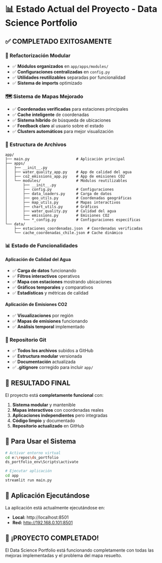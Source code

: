 # 📊 Estado Actual del Proyecto - Data Science Portfolio

## ✅ COMPLETADO EXITOSAMENTE

### 🔧 Refactorización Modular
- ✅ **Módulos organizados** en `app/apps/modules/`
- ✅ **Configuraciones centralizadas** en `config.py`
- ✅ **Utilidades reutilizables** separadas por funcionalidad
- ✅ **Sistema de imports** optimizado

### 🗺️ Sistema de Mapas Mejorado
- ✅ **Coordenadas verificadas** para estaciones principales
- ✅ **Cache inteligente** de coordenadas 
- ✅ **Sistema híbrido** de búsqueda de ubicaciones
- ✅ **Feedback claro** al usuario sobre el estado
- ✅ **Clusters automáticos** para mejor visualización

### 📁 Estructura de Archivos
```
app/
├── main.py                     # Aplicación principal
├── apps/
│   ├── __init__.py
│   ├── water_quality_app.py    # App de calidad del agua
│   ├── co2_emissions_app.py    # App de emisiones CO2
│   └── modules/                # Módulos reutilizables
│       ├── __init__.py
│       ├── config.py           # Configuraciones
│       ├── data_loaders.py     # Carga de datos
│       ├── geo_utils.py        # Coordenadas geográficas
│       ├── map_utils.py        # Mapas interactivos
│       ├── chart_utils.py      # Gráficos
│       ├── water_quality.py    # Calidad del agua
│       ├── emissions.py        # Emisiones CO2
│       └── *_config.py         # Configuraciones específicas
└── data/
    ├── estaciones_coordenadas.json  # Coordenadas verificadas
    └── cache_coordenadas_chile.json # Cache dinámico
```

### 📊 Estado de Funcionalidades

#### Aplicación de Calidad del Agua
- ✅ **Carga de datos** funcionando
- ✅ **Filtros interactivos** operativos
- ✅ **Mapa con estaciones** mostrando ubicaciones
- ✅ **Gráficos temporales** y comparativos
- ✅ **Estadísticas** y métricas de calidad

#### Aplicación de Emisiones CO2
- ✅ **Visualizaciones** por región
- ✅ **Mapas de emisiones** funcionando
- ✅ **Análisis temporal** implementado

### 🔄 Repositorio Git
- ✅ **Todos los archivos** subidos a GitHub
- ✅ **Estructura modular** versionada
- ✅ **Documentación** actualizada
- ✅ **.gitignore** corregido para incluir `app/`

## 🎯 RESULTADO FINAL

El proyecto está **completamente funcional** con:

1. **Sistema modular** y mantenible
2. **Mapas interactivos** con coordenadas reales
3. **Aplicaciones independientes** pero integradas
4. **Código limpio** y documentado
5. **Repositorio actualizado** en GitHub

## 🚀 Para Usar el Sistema

```bash
# Activar entorno virtual
cd e:\repos\ds_portfolio
ds_portfolio_env\Scripts\activate

# Ejecutar aplicación
cd app
streamlit run main.py
```

## 📱 Aplicación Ejecutándose

La aplicación está actualmente ejecutándose en:
- **Local:** http://localhost:8501
- **Red:** http://192.168.0.101:8501

## 🎉 ¡PROYECTO COMPLETADO!

El Data Science Portfolio está funcionando completamente con todas las mejoras implementadas y el problema del mapa resuelto.
